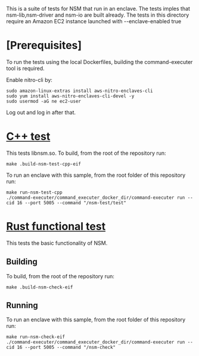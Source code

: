 This is a suite of tests for NSM that run in an enclave.
The tests imples that nsm-lib,nsm-driver and nsm-io are built already.
The tests in this directory require an Amazon EC2 instance launched with --enclave-enabled true

# [Prerequisites]

To run the tests using the local Dockerfiles, building the command-executer tool is required.

Enable nitro-cli by:
```
sudo amazon-linux-extras install aws-nitro-enclaves-cli
sudo yum install aws-nitro-enclaves-cli-devel -y
sudo usermod -aG ne ec2-user
```

Log out and log in after that.

# [C++ test](src/main.cc)

This tests libnsm.so.
To build, from the root of the repository run:

```
make .build-nsm-test-cpp-eif
```

To run an enclave with this sample, from the root folder of this repository run:
```
make run-nsm-test-cpp
./command-executer/command_executer_docker_dir/command-executer run --cid 16 --port 5005 --command "/nsm-test/test"
```

# [Rust functional test](src/bin/nsm-check.rs)

This tests the basic functionality of NSM.

## Building
To build, from the root of the repository run:
```
make .build-nsm-check-eif
```
## Running

To run an enclave with this sample, from the root folder of this repository run:
```
make run-nsm-check-eif
./command-executer/command_executer_docker_dir/command-executer run --cid 16 --port 5005 --command "/nsm-check"
```


